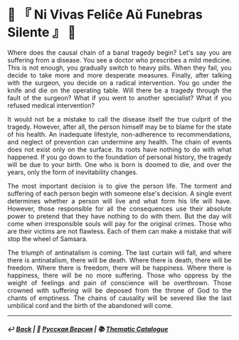 # 👥 『 Ni Vivas Feliĉe Aŭ Funebras Silente 』 👥

<p align="justify">Where does the causal chain of a banal tragedy begin? Let's say you are suffering from a disease. You see a doctor who prescribes a mild medicine. This is not enough, you gradually switch to heavy pills. When they fail, you decide to take more and more desperate measures. Finally, after talking with the surgeon, you decide on a radical intervention. You go under the knife and die on the operating table. Will there be a tragedy through the fault of the surgeon? What if you went to another specialist? What if you refused medical intervention?</p>

<p align="justify">It would not be a mistake to call the disease itself the true culprit of the tragedy. However, after all, the person himself may be to blame for the state of his health. An inadequate lifestyle, non-adherence to recommendations, and neglect of prevention can undermine any health. The chain of events does not exist only on the surface. Its roots have nothing to do with what happened. If you go down to the foundation of personal history, the tragedy will be due to your birth. One who is born is doomed to die, and over the years, only the form of inevitability changes.</p>

<p align="justify">The most important decision is to give the person life. The torment and suffering of each person begin with someone else's decision. A single event determines whether a person will live and what form his life will have. However, those responsible for all the consequences use their absolute power to pretend that they have nothing to do with them. But the day will come when irresponsible souls will pay for the original crimes. Those who are their victims are not flawless. Each of them can make a mistake that will stop the wheel of Samsara.</p>

<p align="justify">The triumph of antinatalism is coming. The last curtain will fall, and where there is antinatalism, there will be death. Where there is death, there will be freedom. Where there is freedom, there will be happiness. Where there is happiness, there will be no more suffering. Those who oppress by the weight of feelings and pain of conscience will be overthrown. Those crowned with suffering will be deposed from the throne of God to the chants of emptiness. The chains of causality will be severed like the last umbilical cord and the birth of the abandoned will come.</p>

***

##### ↩️ [Back](index.md) | 🌻 [Русская Версия](felice-2.md) | 📚 [Thematic Catalogue](index_t.md)
